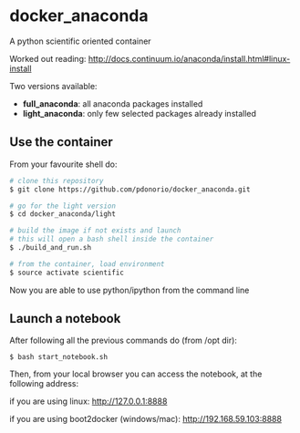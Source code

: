 docker_anaconda
===============

A python scientific oriented container

Worked out reading:
http://docs.continuum.io/anaconda/install.html#linux-install

Two versions available:

* **full_anaconda**: all anaconda packages installed
* **light_anaconda**: only few selected packages already installed

## Use the container

From your favourite shell do:

```sh
# clone this repository
$ git clone https://github.com/pdonorio/docker_anaconda.git

# go for the light version
$ cd docker_anaconda/light

# build the image if not exists and launch
# this will open a bash shell inside the container
$ ./build_and_run.sh

# from the container, load environment
$ source activate scientific
```

Now you are able to use python/ipython from the command line

## Launch a notebook

After following all the previous commands do (from /opt dir):

```
$ bash start_notebook.sh
```

Then, from your local browser you can access the notebook,
at the following address:

if you are using linux:
http://127.0.0.1:8888

if you are using boot2docker (windows/mac):
http://192.168.59.103:8888